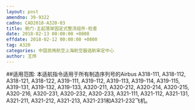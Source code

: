 ```yaml
---
layout: post
amendno: 39-9322
cadno: CAD2018-A320-03
title: 舱门-主起落架固定式整流组件-检查
date: 2018-02-13 00:00:00 +0800
effdate: 2018-02-12 00:00:00 +0800
tag: A320
categories: 中国民用航空上海航空器适航审定中心
author: 王烨
---
```


##适用范围:
本适航指令适用于所有制造序列号的Airbus A318-111, A318-112, A318-121, A318-122, A319-111, A319-112, A319-113, A319-114, A319-115, A319-131, A319-132, A319-133, A320-211, A320-212, A320-214, A320-215, A320-216, A320-231, A320-232, A320-233, A321-111, A321-112, A321-131, A321-211, A321-212, A321-213, A321-231和A321-232飞机。


